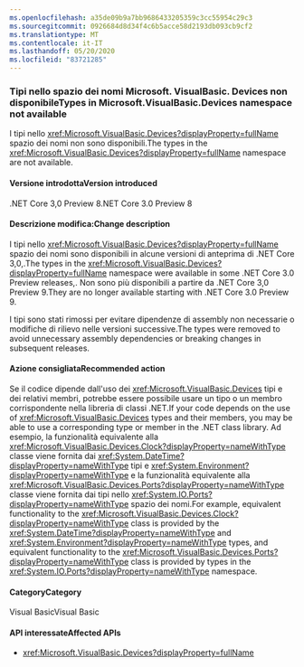 ```yaml
---
ms.openlocfilehash: a35de09b9a7bb9686433205359c3cc55954c29c3
ms.sourcegitcommit: 0926684d8d34f4c6b5acce58d2193db093cb9cf2
ms.translationtype: MT
ms.contentlocale: it-IT
ms.lasthandoff: 05/20/2020
ms.locfileid: "83721285"
---
```

### <a name="types-in-microsoftvisualbasicdevices-namespace-not-available"></a><span data-ttu-id="80dcd-101">Tipi nello spazio dei nomi Microsoft. VisualBasic. Devices non disponibile</span><span class="sxs-lookup"><span data-stu-id="80dcd-101">Types in Microsoft.VisualBasic.Devices namespace not available</span></span>

<span data-ttu-id="80dcd-102">I tipi nello <xref:Microsoft.VisualBasic.Devices?displayProperty=fullName> spazio dei nomi non sono disponibili.</span><span class="sxs-lookup"><span data-stu-id="80dcd-102">The types in the <xref:Microsoft.VisualBasic.Devices?displayProperty=fullName> namespace are not available.</span></span>

#### <a name="version-introduced"></a><span data-ttu-id="80dcd-103">Versione introdotta</span><span class="sxs-lookup"><span data-stu-id="80dcd-103">Version introduced</span></span>

<span data-ttu-id="80dcd-104">.NET Core 3,0 Preview 8</span><span class="sxs-lookup"><span data-stu-id="80dcd-104">.NET Core 3.0 Preview 8</span></span>

#### <a name="change-description"></a><span data-ttu-id="80dcd-105">Descrizione modifica:</span><span class="sxs-lookup"><span data-stu-id="80dcd-105">Change description</span></span>

<span data-ttu-id="80dcd-106">I tipi nello <xref:Microsoft.VisualBasic.Devices?displayProperty=fullName> spazio dei nomi sono disponibili in alcune versioni di anteprima di .NET Core 3,0,.</span><span class="sxs-lookup"><span data-stu-id="80dcd-106">The types in the <xref:Microsoft.VisualBasic.Devices?displayProperty=fullName> namespace were available in some .NET Core 3.0 Preview releases,.</span></span> <span data-ttu-id="80dcd-107">Non sono più disponibili a partire da .NET Core 3,0 Preview 9.</span><span class="sxs-lookup"><span data-stu-id="80dcd-107">They are no longer available starting with .NET Core 3.0 Preview 9.</span></span>

<span data-ttu-id="80dcd-108">I tipi sono stati rimossi per evitare dipendenze di assembly non necessarie o modifiche di rilievo nelle versioni successive.</span><span class="sxs-lookup"><span data-stu-id="80dcd-108">The types were removed to avoid unnecessary assembly dependencies or breaking changes in subsequent releases.</span></span>

#### <a name="recommended-action"></a><span data-ttu-id="80dcd-109">Azione consigliata</span><span class="sxs-lookup"><span data-stu-id="80dcd-109">Recommended action</span></span>

<span data-ttu-id="80dcd-110">Se il codice dipende dall'uso dei <xref:Microsoft.VisualBasic.Devices> tipi e dei relativi membri, potrebbe essere possibile usare un tipo o un membro corrispondente nella libreria di classi .NET.</span><span class="sxs-lookup"><span data-stu-id="80dcd-110">If your code depends on the use of <xref:Microsoft.VisualBasic.Devices> types and their members, you may be able to use a corresponding type or member in the .NET class library.</span></span> <span data-ttu-id="80dcd-111">Ad esempio, la funzionalità equivalente alla <xref:Microsoft.VisualBasic.Devices.Clock?displayProperty=nameWithType> classe viene fornita dai <xref:System.DateTime?displayProperty=nameWithType> tipi e <xref:System.Environment?displayProperty=nameWithType> e la funzionalità equivalente alla <xref:Microsoft.VisualBasic.Devices.Ports?displayProperty=nameWithType> classe viene fornita dai tipi nello <xref:System.IO.Ports?displayProperty=nameWithType> spazio dei nomi.</span><span class="sxs-lookup"><span data-stu-id="80dcd-111">For example, equivalent functionality to the <xref:Microsoft.VisualBasic.Devices.Clock?displayProperty=nameWithType> class is provided by the <xref:System.DateTime?displayProperty=nameWithType> and <xref:System.Environment?displayProperty=nameWithType> types, and equivalent functionality to the <xref:Microsoft.VisualBasic.Devices.Ports?displayProperty=nameWithType> class is provided by types in the <xref:System.IO.Ports?displayProperty=nameWithType> namespace.</span></span>

#### <a name="category"></a><span data-ttu-id="80dcd-112">Category</span><span class="sxs-lookup"><span data-stu-id="80dcd-112">Category</span></span>

<span data-ttu-id="80dcd-113">Visual Basic</span><span class="sxs-lookup"><span data-stu-id="80dcd-113">Visual Basic</span></span>

#### <a name="affected-apis"></a><span data-ttu-id="80dcd-114">API interessate</span><span class="sxs-lookup"><span data-stu-id="80dcd-114">Affected APIs</span></span>

- <xref:Microsoft.VisualBasic.Devices?displayProperty=fullName>

<!--

#### Affected APIs

- `N:Microsoft.VisualBasic.Devices`

-->
